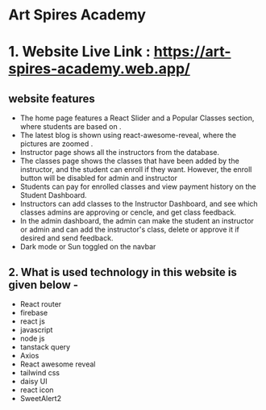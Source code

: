 # Art Spires Academy

# 1. Website Live Link :  https://art-spires-academy.web.app/

## website features
* The home page features a React Slider and a Popular Classes section, where students are based on .
* The latest blog is shown using react-awesome-reveal, where the pictures are zoomed .
* Instructor page shows all the instructors from the database.
* The classes page shows the classes that have been added by the instructor, and the student can enroll if they want. However, the enroll button will be disabled for admin and instructor
* Students can pay for enrolled classes and view payment history on the Student Dashboard.
* Instructors can add classes to the Instructor Dashboard, and see which classes admins are approving or cencle, and get class feedback.
* In the admin dashboard, the admin can make the student an instructor or admin and can add the instructor's class, delete or approve it if desired and send feedback.
* Dark mode or Sun toggled on the navbar


## 2. What is used technology in this website is given below -
 
* React router
* firebase 
* react js
* javascript 
* node js
* tanstack query
* Axios
* React awesome reveal
* tailwind css 
* daisy UI
* react icon
* SweetAlert2

